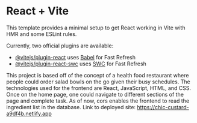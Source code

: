 # React + Vite

This template provides a minimal setup to get React working in Vite with HMR and some ESLint rules.

Currently, two official plugins are available:

- [@vitejs/plugin-react](https://github.com/vitejs/vite-plugin-react/blob/main/packages/plugin-react/README.md) uses [Babel](https://babeljs.io/) for Fast Refresh
- [@vitejs/plugin-react-swc](https://github.com/vitejs/vite-plugin-react-swc) uses [SWC](https://swc.rs/) for Fast Refresh


This project is based off of the concept of a health food restaurant where people could order salad bowls on the go given their busy schedules.
The technologies used for the frontend are React, JavaScript, HTML, and CSS. 
Once on the home page, one could navigate to different sections of the page and complete task. As of now, cors enables the frontend to read the ingredient list in the database.
Link to deployed site: https://chic-custard-a9df4b.netlify.app
